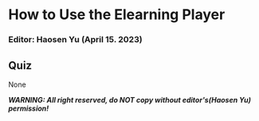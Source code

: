 # How to Use the Elearning Player

### Editor: Haosen Yu (April 15. 2023)

## Quiz

None



***WARNING: All right reserved, do NOT copy without editor's(Haosen Yu) permission!***
